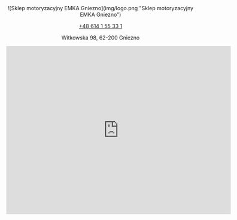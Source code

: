 <div style="margin: auto;  text-align: center;">
![Sklep motoryzacyjny EMKA Gniezno](img/logo.png "Sklep motoryzacyjny EMKA Gniezno")

<a href="tel:+48614155331">+48 614 1 55 33 1</a>

Witkowska 98, 62-200 Gniezno

<iframe src="https://www.google.com/maps/embed?pb=!1m14!1m8!1m3!1d9712.239386920664!2d17.6129695!3d52.514256!3m2!1i1024!2i768!4f13.1!3m3!1m2!1s0x47049182fd60c45d%3A0xd22532468cfb917a!2sSklep%20Motoryzacyjny%20Emka!5e0!3m2!1spl!2spl!4v1689247374860!5m2!1spl!2spl" width="600" height="450" style="border:0;" allowfullscreen="" loading="lazy" referrerpolicy="no-referrer-when-downgrade"></iframe>

</div>